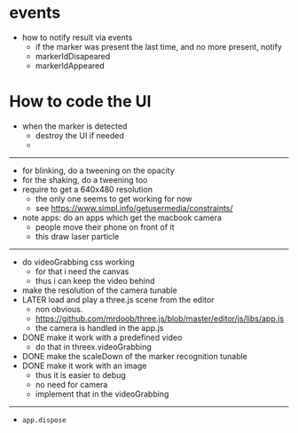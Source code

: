 # events
- how to notify result via events
  - if the marker was present the last time, and no more present, notify
  - markerIdDisapeared
  - markerIdAppeared


# How to code the UI
- when the marker is detected
  - destroy the UI if needed
  - 

---

- for blinking, do a tweening on the opacity
- for the shaking, do a tweening too
- require to get a 640x480 resolution
  - the only one seems to get working for now
  - see https://www.simpl.info/getusermedia/constraints/
- note apps: do an apps which get the macbook camera
  - people move their phone on front of it
  - this draw laser particle

---

- do videoGrabbing css working
  - for that i need the canvas
  - thus i can keep the video behind
- make the resolution of the camera tunable
- LATER load and play a three.js scene from the editor
  - non obvious.
  - https://github.com/mrdoob/three.js/blob/master/editor/js/libs/app.js
  - the camera is handled in the app.js
- DONE make it work with a predefined video
  - do that in threex.videoGrabbing
- DONE make the scaleDown of the marker recognition tunable
- DONE make it work with an image
  - thus it is easier to debug
  - no need for camera
  - implement that in the videoGrabbing

---

- ```app.dispose```
